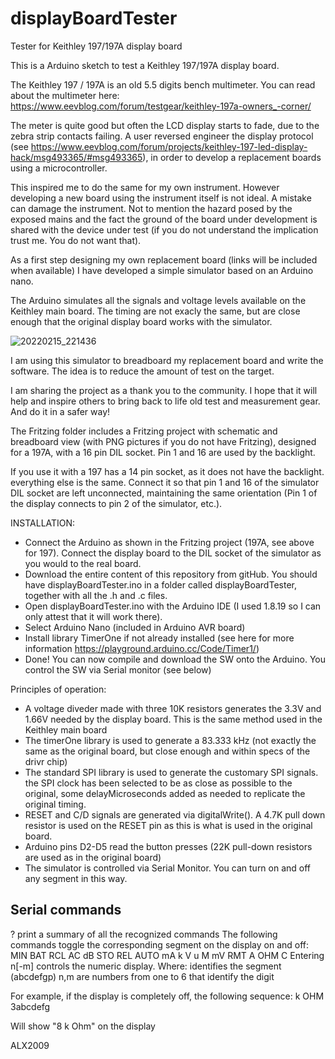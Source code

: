 # displayBoardTester
Tester for Keithley 197/197A display board

This is a Arduino sketch to test a Keithley 197/197A display board.

The Keithley 197 / 197A is an old 5.5 digits bench multimeter. You can read about the multimeter here: https://www.eevblog.com/forum/testgear/keithley-197a-owners_-corner/

The meter is quite good but often the LCD display starts to fade, due to the zebra strip contacts failing. A user reversed engineer the display protocol (see  https://www.eevblog.com/forum/projects/keithley-197-led-display-hack/msg493365/#msg493365), in order to develop a replacement boards using a microcontroller.

This inspired me to do the same for my own instrument. However developing a new board using the instrument itself is not ideal. A mistake can damage the instrument. Not to mention the hazard posed by the exposed mains and the fact the ground of the board under development is shared with the device under test (if you do not understand the implication trust me. You do not want that).

As a first step designing my own replacement board (links will be included when available) I have developed a simple simulator based on an Arduino nano.

The Arduino simulates all the signals and voltage levels available on the Keithley main board. The timing are not exacly the same, but are close enough that the original display board works with the simulator.

![20220215_221436](https://user-images.githubusercontent.com/100997527/173181555-853b9f6d-0e15-4a9f-8c42-10a190db829e.jpg)

I am using this simulator to breadboard my replacement board and write the software. The idea is to reduce the amount of test on the target.

I am sharing the project as a thank you to the community. I hope that it will help and inspire others to bring back to life old test and measurement gear. And do it in a safer way! 

The Fritzing folder includes a Fritzing project with schematic and breadboard view (with PNG pictures if you do not have Fritzing), designed for a 197A, with a 16 pin DIL socket. Pin 1 and 16 are used by the backlight.

If you use it with a 197 has a 14 pin socket, as it does not have the backlight. everything else is the same. Connect it so that pin 1 and 16 of the simulator DIL socket are left unconnected, maintaining the same orientation (Pin 1 of the display connects to pin 2 of the simulator, etc.). 

INSTALLATION: 
- Connect the Arduino as shown in the Fritzing project (197A, see above for 197). Connect the display board to the DIL socket of the simulator as you would to the real board. 
- Download the entire content of this repository from gitHub. You should have displayBoardTester.ino in a folder called displayBoardTester, together with all the .h and .c files. 
- Open displayBoardTester.ino with the Arduino IDE (I used 1.8.19 so I can only attest that it will work there). 
- Select Arduino Nano (included in Arduino AVR board)
- Install library TimerOne if not already installed (see here for more information https://playground.arduino.cc/Code/Timer1/)
- Done! You can now compile and download the SW onto the Arduino. You control the SW via Serial monitor (see below)  

Principles of operation:
- A voltage diveder made with three 10K resistors generates the 3.3V and 1.66V needed by the display board. This is the same method used in the Keithley main board
- The timerOne library is used to generate a 83.333 kHz (not exactly the same as the original board, but close enough and within specs of the drivr chip)
- The standard SPI library is used to generate the customary SPI signals. the SPI clock has been selected to be as close as possible to the original, some delayMicroseconds added as needed to replicate the original timing.
- RESET and C/D signals are generated via digitalWrite(). A 4.7K pull down resistor is used on the RESET pin as this is what is used in the original board.
- Arduino pins D2-D5 read the button presses (22K pull-down resistors are used as in the original board)
- The simulator is controlled via Serial Monitor. You can turn on and off any segment in this way.

Serial commands
---------------
? print a summary of all the recognized commands
The following commands toggle the corresponding segment on the display on and off: 
MIN BAT RCL AC dB STO REL AUTO mA k V u M mV RMT A OHM C
Entering n[-m]<seg> controls the numeric display. Where:
  <seg> identifies the segment (abcdefgp)
  n,m are numbers from one to 6 that identify the digit
    
For example, if the display is completely off, the following sequence:
    k OHM 3abcdefg
    
Will show "8 k Ohm" on the display
  


ALX2009


